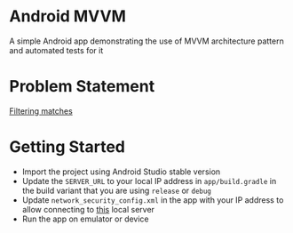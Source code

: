 # Android MVVM
A simple Android app demonstrating the use of MVVM architecture pattern and automated tests for it

# Problem Statement
[Filtering matches](https://github.com/sparknetworks/coding_exercises_options/blob/master/filtering_matches/README.md)

# Getting Started
- Import the project using Android Studio stable version
- Update the `SERVER_URL` to your local IP address in `app/build.gradle` in the build variant that you are using `release` or `debug`
- Update `network_security_config.xml` in the app with your IP address to allow connecting to [this](https://github.com/jaydeepw/backend-snetworks) local server
- Run the app on emulator or device
